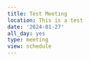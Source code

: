 ```yaml
---
title: Test Meeting
location: This is a test
date: '2024-01-27'
all_day: yes
type: meeting
view: schedule
---
```

